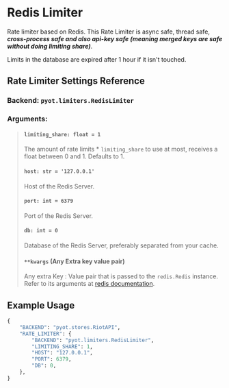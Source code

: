 # Redis Limiter

Rate limiter based on Redis. This Rate Limiter is async safe, thread safe, **_cross-process safe and also api-key safe (meaning merged keys are safe without doing limiting share)_**.

Limits in the database are expired after 1 hour if it isn't touched.

## Rate Limiter Settings Reference
### Backend: `pyot.limiters.RedisLimiter`
### Arguments:
> #### `limiting_share: float = 1`
> The amount of rate limits * `limiting_share` to use at most, receives a float between 0 and 1. Defaults to 1.
> #### `host: str = '127.0.0.1'`
> Host of the Redis Server.
> #### `port: int = 6379`
> Port of the Redis Server.
> #### `db: int = 0`
> Database of the Redis Server, preferably separated from your cache.
> #### `**kwargs` (Any Extra key value pair)
> Any extra Key : Value pair that is passed to the `redis.Redis` instance. Refer to its arguments at [redis documentation](https://redis-py.readthedocs.io/en/stable/).

## Example Usage

```python
{
    "BACKEND": "pyot.stores.RiotAPI",
    "RATE_LIMITER": {
        "BACKEND": "pyot.limiters.RedisLimiter",
        "LIMITING_SHARE": 1,
        "HOST": "127.0.0.1",
        "PORT": 6379,
        "DB": 0,
    },
}
```
